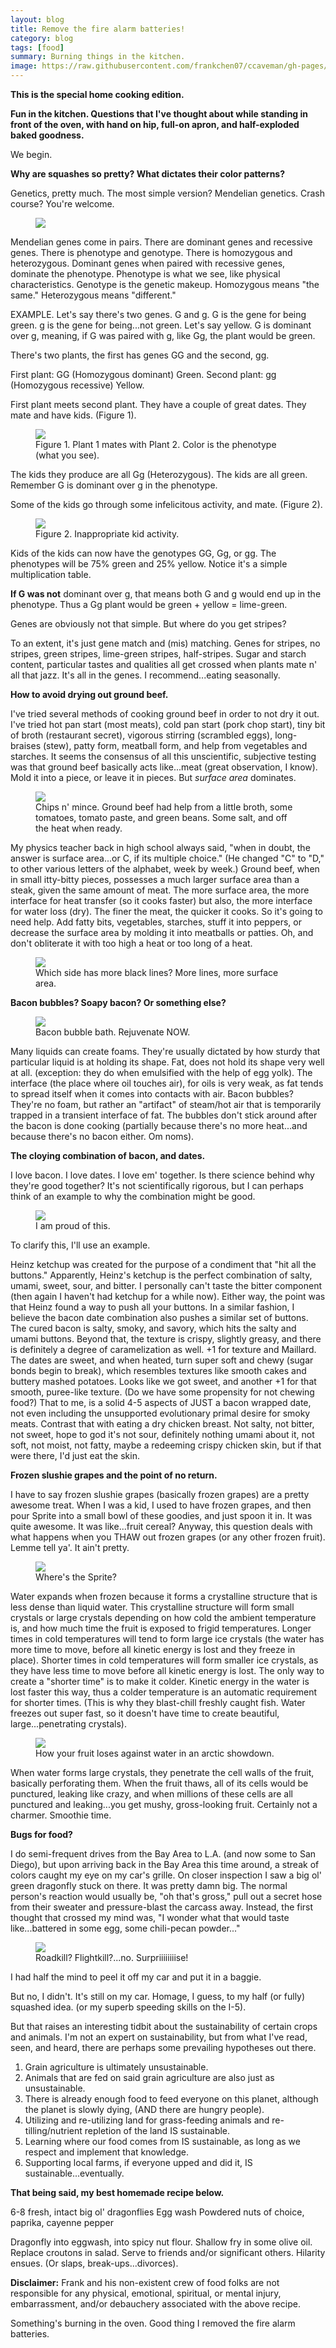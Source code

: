 ```yaml
---
layout: blog
title: Remove the fire alarm batteries!
category: blog
tags: [food]  
summary: Burning things in the kitchen. 
image: https://raw.githubusercontent.com/frankchen07/ccaveman/gh-pages/images/blog/070512_chips_n_mince_courtesy_fc.jpg
---
```


**This is the special home cooking edition.**

**Fun in the kitchen. Questions that I've thought about while standing in front of the oven, with hand on hip, full-on apron, and half-exploded baked goodness.**

We begin.

**Why are squashes so pretty? What dictates their color patterns?**

Genetics, pretty much. The most simple version? Mendelian genetics. Crash course? You're welcome.

<figure>
    <img src="https://raw.githubusercontent.com/frankchen07/ccaveman/gh-pages/images/blog/072112_pumpkin_1_courtesy_fc.jpg"></img>
    <figcaption></figcaption>
</figure>

Mendelian genes come in pairs. There are dominant genes and recessive genes. There is phenotype and genotype. There is homozygous and heterozygous. Dominant genes when paired with recessive genes, dominate the phenotype. Phenotype is what we see, like physical characteristics. Genotype is the genetic makeup. Homozygous means "the same." Heterozygous means "different."

EXAMPLE. Let's say there's two genes. G and g. G is the gene for being green. g is the gene for being...not green. Let's say yellow. G is dominant over g, meaning, if G was paired with g, like Gg, the plant would be green.

There's two plants, the first has genes GG and the second, gg.

First plant: GG (Homozygous dominant) Green.
Second plant: gg (Homozygous recessive) Yellow.

First plant meets second plant. They have a couple of great dates. They mate and have kids. (Figure 1).

<figure>
    <img src="https://raw.githubusercontent.com/frankchen07/ccaveman/gh-pages/images/blog/100912_f1_gen_courtesy_fc.jpg"></img>
    <figcaption>Figure 1. Plant 1 mates with Plant 2. Color is the phenotype (what you see).</figcaption>
</figure>

The kids they produce are all Gg (Heterozygous). The kids are all green. Remember G is dominant over g in the phenotype.

Some of the kids go through some infelicitous activity, and mate. (Figure 2).

<figure>
    <img src="https://raw.githubusercontent.com/frankchen07/ccaveman/gh-pages/images/blog/100912_f2_gen_courtesy_fc.jpg"></img>
    <figcaption>Figure 2. Inappropriate kid activity.</figcaption>
</figure>

Kids of the kids can now have the genotypes GG, Gg, or gg. The phenotypes will be 75% green and 25% yellow. Notice it's a simple multiplication table.

**If G was not** dominant over g, that means both G and g would end up in the phenotype. Thus a Gg plant would be green + yellow = lime-green.

Genes are obviously not that simple. But where do you get stripes?

To an extent, it's just gene match and (mis) matching. Genes for stripes, no stripes, green stripes, lime-green stripes, half-stripes. Sugar and starch content, particular tastes and qualities all get crossed when plants mate n' all that jazz. It's all in the genes. I recommend...eating seasonally.

**How to avoid drying out ground beef.**

I've tried several methods of cooking ground beef in order to not dry it out. I've tried hot pan start (most meats), cold pan start (pork chop start), tiny bit of broth (restaurant secret), vigorous stirring (scrambled eggs), long-braises (stew), patty form, meatball form, and help from vegetables and starches. It seems the consensus of all this unscientific, subjective testing was that ground beef basically acts like...meat (great observation, I know). Mold it into a piece, or leave it in pieces. But *surface area* dominates.

<figure>
    <img src="https://raw.githubusercontent.com/frankchen07/ccaveman/gh-pages/images/blog/070512_chips_n_mince_courtesy_fc.jpg"></img>
    <figcaption>Chips n' mince. Ground beef had help from a little broth, some tomatoes, tomato paste, and green beans. Some salt, and off the heat when ready.</figcaption>
</figure>

My physics teacher back in high school always said, "when in doubt, the answer is surface area...or C, if its multiple choice." (He changed "C" to "D," to other various letters of the alphabet, week by week.) Ground beef, when in small itty-bitty pieces, possesses a much larger surface area than a steak, given the same amount of meat. The more surface area, the more interface for heat transfer (so it cooks faster) but also, the more interface for water loss (dry). The finer the meat, the quicker it cooks. So it's going to need help. Add fatty bits, vegetables, starches, stuff it into peppers, or decrease the surface area by molding it into meatballs or patties. Oh, and don't obliterate it with too high a heat or too long of a heat.

<figure>
    <img src="https://raw.githubusercontent.com/frankchen07/ccaveman/gh-pages/images/blog/100912_sa_courtesy_fc.jpg"></img>
    <figcaption>Which side has more black lines? More lines, more surface area.</figcaption>
</figure>

**Bacon bubbles? Soapy bacon? Or something else?**

<figure>
    <img src="https://raw.githubusercontent.com/frankchen07/ccaveman/gh-pages/images/blog/081612_bacon_bubbles_2_courtesy_fc.jpg"></img>
    <figcaption>Bacon bubble bath. Rejuvenate NOW.</figcaption>
</figure>

Many liquids can create foams. They're usually dictated by how sturdy that particular liquid is at holding its shape. Fat, does not hold its shape very well at all. (exception: they do when emulsified with the help of egg yolk). The interface (the place where oil touches air), for oils is very weak, as fat tends to spread itself when it comes into contacts with air. Bacon bubbles? They're no foam, but rather an "artifact" of steam/hot air that is temporarily trapped in a transient interface of fat. The bubbles don't stick around after the bacon is done cooking (partially because there's no more heat...and because there's no bacon either. Om noms).

**The cloying combination of bacon, and dates.**

I love bacon. I love dates. I love em' together. Is there science behind why they're good together? It's not scientifically rigorous, but I can perhaps think of an example to why the combination might be good.

<figure>
    <img src="https://raw.githubusercontent.com/frankchen07/ccaveman/gh-pages/images/blog/082312_bacon_date_1_courtesy_fc.jpg"></img>
    <figcaption>I am proud of this.</figcaption>
</figure>

To clarify this, I'll use an example.

Heinz ketchup was created for the purpose of a condiment that "hit all the buttons." Apparently, Heinz's ketchup is the perfect combination of salty, umami, sweet, sour, and bitter. I personally can't taste the bitter component (then again I haven't had ketchup for a while now). Either way, the point was that Heinz found a way to push all your buttons. In a similar fashion, I believe the bacon date combination also pushes a similar set of buttons. The cured bacon is salty, smoky, and savory, which hits the salty and umami buttons. Beyond that, the texture is crispy, slightly greasy, and there is definitely a degree of caramelization as well. +1 for texture and Maillard. The dates are sweet, and when heated, turn super soft and chewy (sugar bonds begin to break), which resembles textures like smooth cakes and buttery mashed potatoes. Looks like we got sweet, and another +1 for that smooth, puree-like texture. (Do we have some propensity for not chewing food?) That to me, is a solid 4-5 aspects of JUST a bacon wrapped date, not even including the unsupported evolutionary primal desire for smoky meats. Contrast that with eating a dry chicken breast. Not salty, not bitter, not sweet, hope to god it's not sour, definitely nothing umami about it, not soft, not moist, not fatty, maybe a redeeming crispy chicken skin, but if that were there, I'd just eat the skin.

**Frozen slushie grapes and the point of no return.**

I have to say frozen slushie grapes (basically frozen grapes) are a pretty awesome treat. When I was a kid, I used to have frozen grapes, and then pour Sprite into a small bowl of these goodies, and just spoon it in. It was quite awesome. It was like...fruit cereal? Anyway, this question deals with what happens when you THAW out frozen grapes (or any other frozen fruit). Lemme tell ya'. It ain't pretty.

<figure>
    <img src="https://raw.githubusercontent.com/frankchen07/ccaveman/gh-pages/images/blog/091412_frozen_slushie_grapes_courtesy_fc.jpg"></img>
    <figcaption>Where's the Sprite?</figcaption>
</figure>

Water expands when frozen because it forms a crystalline structure that is less dense than liquid water. This crystalline structure will form small crystals or large crystals depending on how cold the ambient temperature is, and how much time the fruit is exposed to frigid temperatures. Longer times in cold temperatures will tend to form large ice crystals (the water has more time to move, before all kinetic energy is lost and they freeze in place). Shorter times in cold temperatures will form smaller ice crystals, as they have less time to move before all kinetic energy is lost. The only way to create a "shorter time" is to make it colder. Kinetic energy in the water is lost faster this way, thus a colder temperature is an automatic requirement for shorter times. (This is why they blast-chill freshly caught fish. Water freezes out super fast, so it doesn't have time to create beautiful, large...penetrating crystals).

<figure>
    <img src="https://raw.githubusercontent.com/frankchen07/ccaveman/gh-pages/images/blog/100912_water_expansion_courtesy_fc.jpg"></img>
    <figcaption>How your fruit loses against water in an arctic showdown.</figcaption>
</figure>

When water forms large crystals, they penetrate the cell walls of the fruit, basically perforating them. When the fruit thaws, all of its cells would be punctured, leaking like crazy, and when millions of these cells are all punctured and leaking...you get mushy, gross-looking fruit. Certainly not a charmer. Smoothie time.

**Bugs for food?**

I do semi-frequent drives from the Bay Area to L.A. (and now some to San Diego), but upon arriving back in the Bay Area this time around, a streak of colors caught my eye on my car's grille. On closer inspection I saw a big ol' green dragonfly stuck on there. It was pretty damn big. The normal person's reaction would usually be, "oh that's gross," pull out a secret hose from their sweater and pressure-blast the carcass away. Instead, the first thought that crossed my mind was, "I wonder what that would taste like...battered in some egg, some chili-pecan powder..."

<figure>
    <img src="https://raw.githubusercontent.com/frankchen07/ccaveman/gh-pages/images/blog/092512_dragonfly_1_courtesy_fc.jpg"></img>
    <figcaption>Roadkill? Flightkill?...no. Surpriiiiiiiise!</figcaption>
</figure>

I had half the mind to peel it off my car and put it in a baggie.

But no, I didn't. It's still on my car. Homage, I guess, to my half (or fully) squashed idea. (or my superb speeding skills on the I-5).

But that raises an interesting tidbit about the sustainability of certain crops and animals. I'm not an expert on sustainability, but from what I've read, seen, and heard, there are perhaps some prevailing hypotheses out there.

1. Grain agriculture is ultimately unsustainable.
2. Animals that are fed on said grain agriculture are also just as unsustainable.
3. There is already enough food to feed everyone on this planet, although the planet is slowly dying, (AND there are hungry people).
4. Utilizing and re-utilizing land for grass-feeding animals and re-tilling/nutrient repletion of the land IS sustainable.
5. Learning where our food comes from IS sustainable, as long as we respect and implement that knowledge.
6. Supporting local farms, if everyone upped and did it, IS sustainable...eventually.

**That being said, my best homemade recipe below.**

6-8 fresh, intact big ol' dragonflies
Egg wash
Powdered nuts of choice, paprika, cayenne pepper

Dragonfly into eggwash, into spicy nut flour.
Shallow fry in some olive oil. Replace croutons in salad. Serve to friends and/or significant others. Hilarity ensues. (Or slaps, break-ups...divorces).

**Disclaimer:** Frank and his non-existent crew of food folks are not responsible for any physical, emotional, spiritual, or mental injury, embarrassment, and/or debauchery associated with the above recipe.

Something's burning in the oven. Good thing I removed the fire alarm batteries.
